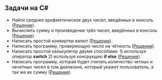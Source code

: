 ## Задачи на C# 

* Найти среднее арифметическое двух чисел, введённых в консоль ([Решение](https://github.com/PinkDeer/ConsoleAppsHomework/blob/master/Average/Program.cs)).
* Вычислить сумму и произведение трёх чисел, введённых в консоль ([Решение](https://github.com/PinkDeer/ConsoleAppsHomework/blob/master/MultiplicationAndSum/Program.cs)).
* Написать простой конвертер валют ([Решение](https://github.com/PinkDeer/ConsoleAppsHomework/blob/master/CurrencyConverter/Program.cs)).
* Написать программу, проверяющую число на чётность ([Решение](https://github.com/PinkDeer/ConsoleAppsHomework/blob/master/EvenNumber/Program.cs)).
* Написать простой калькулятор двумя способами: 1) используя оператор __switch__ 2) используя консрукцию __if else__ ([Решение](https://github.com/PinkDeer/ConsoleAppsHomework/blob/master/%D0%A1alculator/Program.cs)).
* Написать программу, которая будет считать количество четных и нечетных чисел в том диапазоне, который укажет пользователь, а так же их сумму ([Решение](https://github.com/PinkDeer/ConsoleAppsHomework/blob/master/NumberOfEvenAndOdd/Program.cs)).
